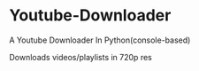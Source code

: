 # Youtube-Downloader
A Youtube Downloader In Python(console-based)

Downloads videos/playlists in 720p res
